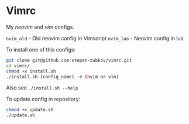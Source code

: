 # Vimrc
My *neovim* and *vim* configs.

`nvim_old` - Old neovim config in Vimscript
`nvim_lua` - Neovim config in lua

To install one of this configs:

```bash
git clone git@github.com:stepan-zubkov/vimrc.git
cd vimrc/
chmod +x install.sh
./install.sh (config_name) -e (nvim or vim)
```

Also see `./install.sh --help`

To update config in repository:

```bash
chmod +x update.sh
./update.sh
```

